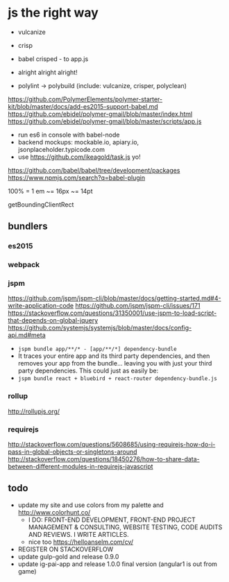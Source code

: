 # js the right way

- vulcanize
- crisp
- babel crisped - to app.js
- alright alright alright!

- polylint -> polybuild (include: vulcanize, crisper, polyclean)

https://github.com/PolymerElements/polymer-starter-kit/blob/master/docs/add-es2015-support-babel.md
https://github.com/ebidel/polymer-gmail/blob/master/index.html
https://github.com/ebidel/polymer-gmail/blob/master/scripts/app.js

- run es6 in console with babel-node
- backend mockups: mockable.io, apiary.io, jsonplaceholder.typicode.com
- use https://github.com/ikeagold/task.js yo!

https://github.com/babel/babel/tree/development/packages
https://www.npmjs.com/search?q=babel-plugin

100% = 1 em ~= 16px ~= 14pt

getBoundingClientRect

## bundlers

### es2015

### webpack

### jspm
https://github.com/jspm/jspm-cli/blob/master/docs/getting-started.md#4-write-application-code
https://github.com/jspm/jspm-cli/issues/171
https://stackoverflow.com/questions/31350001/use-jspm-to-load-script-that-depends-on-global-jquery
https://github.com/systemjs/systemjs/blob/master/docs/config-api.md#meta

- `jspm bundle app/**/* - [app/**/*] dependency-bundle`
- It traces your entire app and its third party dependencies, and then removes your app from the bundle... leaving you with just your third party dependencies. This could just as easily be:
- `jspm bundle react + bluebird + react-router dependency-bundle.js`

### rollup
http://rollupjs.org/

### requirejs
http://stackoverflow.com/questions/5608685/using-requirejs-how-do-i-pass-in-global-objects-or-singletons-around
http://stackoverflow.com/questions/18450276/how-to-share-data-between-different-modules-in-requirejs-javascript

## todo
- update my site and use colors from my palette and http://www.colorhunt.co/
  - I DO: FRONT-END DEVELOPMENT, FRONT-END PROJECT MANAGEMENT & CONSULTING, WEBSITE TESTING, CODE AUDITS AND REVIEWS. I WRITE ARTICLES.
  - nice too https://helloanselm.com/cv/
- REGISTER ON STACKOVERFLOW
- update gulp-gold and release 0.9.0
- update ig-pai-app and release 1.0.0 final version (angular1 is out from game)
